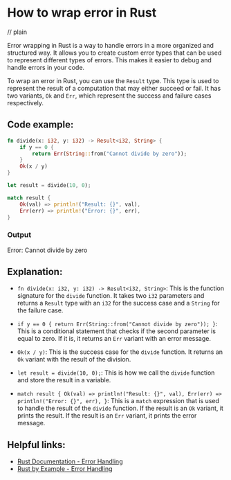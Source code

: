 # How to wrap error in Rust
// plain

Error wrapping in Rust is a way to handle errors in a more organized and structured way. It allows you to create custom error types that can be used to represent different types of errors. This makes it easier to debug and handle errors in your code.

To wrap an error in Rust, you can use the `Result` type. This type is used to represent the result of a computation that may either succeed or fail. It has two variants, `Ok` and `Err`, which represent the success and failure cases respectively.

## Code example:

```rust
fn divide(x: i32, y: i32) -> Result<i32, String> {
    if y == 0 {
        return Err(String::from("Cannot divide by zero"));
    }
    Ok(x / y)
}

let result = divide(10, 0);

match result {
    Ok(val) => println!("Result: {}", val),
    Err(err) => println!("Error: {}", err),
}
```

### Output

Error: Cannot divide by zero

## Explanation:

- `fn divide(x: i32, y: i32) -> Result<i32, String>`: This is the function signature for the `divide` function. It takes two `i32` parameters and returns a `Result` type with an `i32` for the success case and a `String` for the failure case.

- `if y == 0 { return Err(String::from("Cannot divide by zero")); }`: This is a conditional statement that checks if the second parameter is equal to zero. If it is, it returns an `Err` variant with an error message.

- `Ok(x / y)`: This is the success case for the `divide` function. It returns an `Ok` variant with the result of the division.

- `let result = divide(10, 0);`: This is how we call the `divide` function and store the result in a variable.

- `match result { Ok(val) => println!("Result: {}", val), Err(err) => println!("Error: {}", err), }`: This is a `match` expression that is used to handle the result of the `divide` function. If the result is an `Ok` variant, it prints the result. If the result is an `Err` variant, it prints the error message.

## Helpful links:

- [Rust Documentation - Error Handling](https://doc.rust-lang.org/book/ch09-00-error-handling.html)
- [Rust by Example - Error Handling](https://doc.rust-lang.org/rust-by-example/error.html)